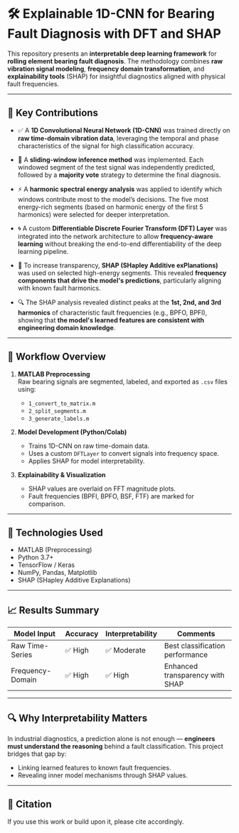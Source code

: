 # 🛠️ Explainable 1D-CNN for Bearing Fault Diagnosis with DFT and SHAP

This repository presents an **interpretable deep learning framework** for **rolling element bearing fault diagnosis**. The methodology combines **raw vibration signal modeling**, **frequency domain transformation**, and **explainability tools** (SHAP) for insightful diagnostics aligned with physical fault frequencies.

---

## 📌 Key Contributions

- ✅ A **1D Convolutional Neural Network (1D-CNN)** was trained directly on **raw time-domain vibration data**, leveraging the temporal and phase characteristics of the signal for high classification accuracy.

- 🔄 A **sliding-window inference method** was implemented. Each windowed segment of the test signal was independently predicted, followed by a **majority vote** strategy to determine the final diagnosis.

- ⚡ A **harmonic spectral energy analysis** was applied to identify which windows contribute most to the model’s decisions. The five most energy-rich segments (based on harmonic energy of the first 5 harmonics) were selected for deeper interpretation.

- 🌀 A custom **Differentiable Discrete Fourier Transform (DFT) Layer** was integrated into the network architecture to allow **frequency-aware learning** without breaking the end-to-end differentiability of the deep learning pipeline.

- 🧠 To increase transparency, **SHAP (SHapley Additive exPlanations)** was used on selected high-energy segments. This revealed **frequency components that drive the model's predictions**, particularly aligning with known fault harmonics.

- 🔍 The SHAP analysis revealed distinct peaks at the **1st, 2nd, and 3rd harmonics** of characteristic fault frequencies (e.g., BPFO, BPFI), showing that **the model's learned features are consistent with engineering domain knowledge**.

---

## 🧪 Workflow Overview

1. **MATLAB Preprocessing**  
   Raw bearing signals are segmented, labeled, and exported as `.csv` files using:
   - `1_convert_to_matrix.m`
   - `2_split_segments.m`
   - `3_generate_labels.m`

2. **Model Development (Python/Colab)**  
   - Trains 1D-CNN on raw time-domain data.
   - Uses a custom `DFTLayer` to convert signals into frequency space.
   - Applies SHAP for model interpretability.

3. **Explainability & Visualization**  
   - SHAP values are overlaid on FFT magnitude plots.
   - Fault frequencies (BPFI, BPFO, BSF, FTF) are marked for comparison.

---

## 🧰 Technologies Used

- MATLAB (Preprocessing)
- Python 3.7+
- TensorFlow / Keras
- NumPy, Pandas, Matplotlib
- SHAP (SHapley Additive Explanations)

---

## 📈 Results Summary

| Model Input        | Accuracy | Interpretability | Comments |
|--------------------|----------|------------------|----------|
| Raw Time-Series    | ✅ High  | ✅ Moderate       | Best classification performance |
| Frequency-Domain   | ✅ High  | ✅ High           | Enhanced transparency with SHAP |

---

## 🔍 Why Interpretability Matters

In industrial diagnostics, a prediction alone is not enough — **engineers must understand the reasoning** behind a fault classification. This project bridges that gap by:
- Linking learned features to known fault frequencies.
- Revealing inner model mechanisms through SHAP values.


---

## 📌 Citation

If you use this work or build upon it, please cite accordingly.

